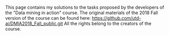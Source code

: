 This page contains my solutions to the tasks proposed by the
developers of the "Data mining in action" course.
The original materials of the 2018 Fall version of the course can be found here:
https://github.com/utd-ai/DMIA2018_Fall_public.git
All the rights belong to the creators of the course.
